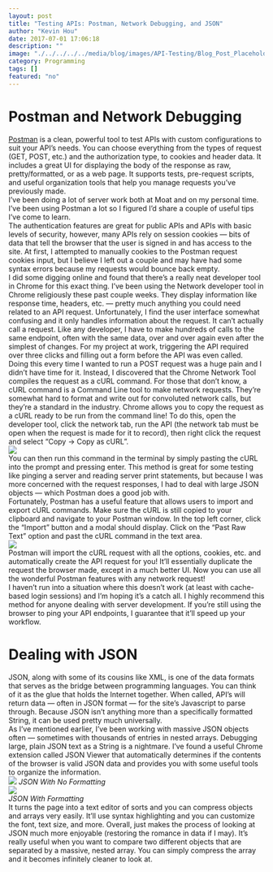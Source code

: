 ```yaml
---
layout: post
title: "Testing APIs: Postman, Network Debugging, and JSON"
author: "Kevin Hou"
date: 2017-07-01 17:06:18
description: ""
image: "./../../../../media/blog/images/API-Testing/Blog_Post_Placeholder_Image.jpg"
category: Programming
tags: []
featured: "no"
---
```

# Postman and Network Debugging

<a href="https://www.getpostman.com/" target="_blank">Postman</a> is a clean, powerful tool to test APIs with custom configurations to suit your API’s needs. You can choose everything from the types of request (GET, POST, etc.) and the authorization type, to cookies and header data. It includes a great UI for displaying the body of the response as raw, pretty/formatted, or as a web page. It supports tests, pre-request scripts, and useful organization tools that help you manage requests you’ve previously made.
<br class="post-line-break">
I’ve been doing a lot of server work both at Moat and on my personal time. I’ve been using Postman a lot so I figured I’d share a couple of useful tips I’ve come to learn.
<br class="post-line-break">
The authentication features are great for public APIs and APIs with basic levels of security, however, many APIs rely on session cookies — bits of data that tell the browser that the user is signed in and has access to the site. At first, I attempted to manually cookies to the Postman request cookies input, but I believe I left out a couple and may have had some syntax errors because my requests would bounce back empty.
<br class="post-line-break">
I did some digging online and found that there’s a really neat developer tool in Chrome for this exact thing. I’ve been using the Network developer tool in Chrome religiously these past couple weeks. They display information like response time, headers, etc. — pretty much anything you could need related to an API request. Unfortunately, I find the user interface somewhat confusing and it only handles information about the request. It can’t actually call a request. Like any developer, I have to make hundreds of calls to the same endpoint, often with the same data, over and over again even after the simplest of changes. For my project at work, triggering the API required over three clicks and filling out a form before the API was even called. Doing this every time I wanted to run a POST request was a huge pain and I didn’t have time for it. Instead, I discovered that the Chrome Network Tool compiles the request as a cURL command. For those that don’t know, a cURL command is a Command Line tool to make network requests. They’re somewhat hard to format and write out for convoluted network calls, but they’re a standard in the industry. Chrome allows you to copy the request as a cURL ready to be run from the command line! To do this, open the developer tool, click the network tab, run the API (the network tab must be open when the request is made for it to record), then right click the request and select “Copy → Copy as cURL”.
<br class="post-line-break">
<img src="./../../../../media/blog/images/API-Testing/Chrome_Copy_cURL.png" class="iPhone-screenshots-large">
<br class="post-line-break">
You can then run this command in the terminal by simply pasting the cURL into the prompt and pressing enter. This method is great for some testing like pinging a server and reading server print statements, but because I was more concerned with the request responses, I had to deal with large JSON objects — which Postman does a good job with.
<br class="post-line-break">
Fortunately, Postman has a useful feature that allows users to import and export cURL commands. Make sure the cURL is still copied to your clipboard and navigate to your Postman window. In the top left corner, click the “Import” button and a modal should display. Click on the “Past Raw Text” option and past the cURL command in the text area.
<br class="post-line-break">
<img src="./../../../../media/blog/images/API-Testing/Postman_Import_cURL.png" class="iPhone-screenshots-large">
<br class="post-line-break">
Postman will import the cURL request with all the options, cookies, etc. and automatically create the API request for you! It’ll essentially duplicate the request the browser made, except in a much better UI. Now you can use all the wonderful Postman features with any network request!
<br class="post-line-break">
I haven’t run into a situation where this doesn’t work (at least with cache-based login sessions) and I’m hoping it’s a catch all. I highly recommend this method for anyone dealing with server development. If you’re still using the browser to ping your API endpoints, I guarantee that it’ll speed up your workflow.
<br class="post-line-break">

# Dealing with JSON
JSON, along with some of its cousins like XML, is one of the data formats that serves as the bridge between programming languages. You can think of it as the glue that holds the Internet together. When called, API’s will return data — often in JSON format — for the site’s Javascript to parse through. Because JSON isn’t anything more than a specifically formatted String, it can be used pretty much universally.
<br class="post-line-break">
As I’ve mentioned earlier, I’ve been working with massive JSON objects often — sometimes with thousands of entries in nested arrays. Debugging large, plain JSON text as a String is a nightmare. I’ve found a useful Chrome extension called JSON Viewer that automatically determines if the contents of the browser is valid JSON data and provides you with some useful tools to organize the information.
<br class="post-line-break">
<img src="./../../../../media/blog/images/API-Testing/Raw_JSON_Bad.png">
_JSON With No Formatting_
<br>
<img src="./../../../../media/blog/images/API-Testing/JSON_Viewer_Extension.png" class="iPhone-screenshots-large"><br>
_JSON With Formatting_
<br class="post-line-break">
It turns the page into a text editor of sorts and you can compress objects and arrays very easily. It’ll use syntax highlighting and you can customize the font, text size, and more. Overall, just makes the process of looking at JSON much more enjoyable (restoring the romance in data if I may). It’s really useful when you want to compare two different objects that are separated by a massive, nested array. You can simply compress the array and it becomes infinitely cleaner to look at.
